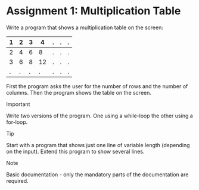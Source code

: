 # Assignment 1: Multiplication Table

Write a program that shows a multiplication table on the screen:

| 1 | 2 | 3 | 4  | . | . | . |
|---|---|---|----|---|---|---|
| 2 | 4 | 6 | 8  | . | . | . |
| 3 | 6 | 8 | 12 | . | . | . |
| . | . | . | .  | . | . | . |

First the program asks the user for the number of rows and the number of columns. Then the program shows the table on the screen.

> [!IMPORTANT] 
> Write two versions of the program. One using a while-loop the other using a for-loop.

> [!TIP] 
> Start with a program that shows just one line of variable length (depending on the input). Extend this program to show several lines.

> [!NOTE] 
> Basic documentation - only the mandatory parts of the documentation are required.

